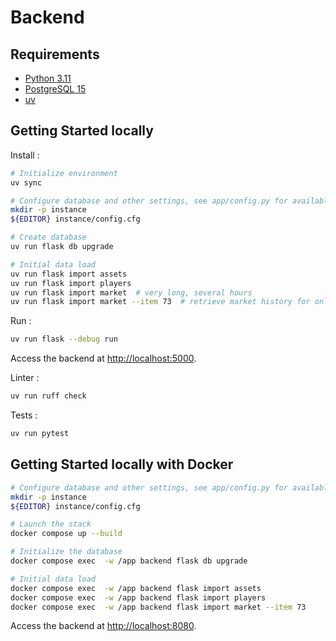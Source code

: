 # Backend

## Requirements

- [Python 3.11](https://www.python.org/)
- [PostgreSQL 15](https://www.postgresql.org/)
- [uv](https://docs.astral.sh/uv/)

## Getting Started locally

Install :

```bash
# Initialize environment
uv sync

# Configure database and other settings, see app/config.py for available settings
mkdir -p instance
${EDITOR} instance/config.cfg

# Create database
uv run flask db upgrade

# Initial data load
uv run flask import assets
uv run flask import players
uv run flask import market  # very long, several hours
uv run flask import market --item 73  # retrieve market history for only one item, much faster for dev
```

Run :

```bash
uv run flask --debug run
```

Access the backend at [http://localhost:5000](http://localhost:5000).

Linter :

```bash
uv run ruff check
```

Tests :

```bash
uv run pytest
```

## Getting Started locally with Docker

```bash
# Configure database and other settings, see app/config.py for available settings
mkdir -p instance
${EDITOR} instance/config.cfg

# Launch the stack
docker compose up --build

# Initialize the database
docker compose exec  -w /app backend flask db upgrade

# Initial data load
docker compose exec  -w /app backend flask import assets
docker compose exec  -w /app backend flask import players
docker compose exec  -w /app backend flask import market --item 73
```

Access the backend at [http://localhost:8080](http://localhost:8080).

